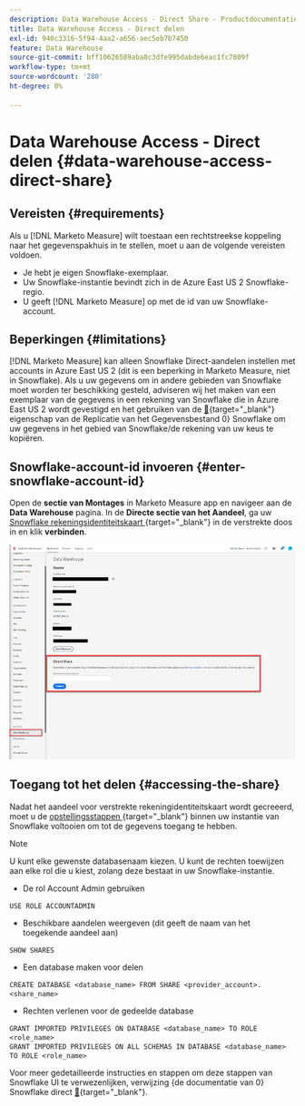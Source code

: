 ```yaml
---
description: Data Warehouse Access - Direct Share - Productdocumentatie
title: Data Warehouse Access - Direct delen
exl-id: 940c3316-5f94-4aa2-a656-aec5eb7b7450
feature: Data Warehouse
source-git-commit: bff10626589aba8c3dfe995dabde6eac1fc7809f
workflow-type: tm+mt
source-wordcount: '280'
ht-degree: 0%

---
```


# Data Warehouse Access - Direct delen {#data-warehouse-access-direct-share}

## Vereisten {#requirements}

Als u [!DNL Marketo Measure] wilt toestaan een rechtstreekse koppeling naar het gegevenspakhuis in te stellen, moet u aan de volgende vereisten voldoen.

* Je hebt je eigen Snowflake-exemplaar.
* Uw Snowflake-instantie bevindt zich in de Azure East US 2 Snowflake-regio.
* U geeft [!DNL Marketo Measure] op met de id van uw Snowflake-account.

## Beperkingen {#limitations}

[!DNL Marketo Measure] kan alleen Snowflake Direct-aandelen instellen met accounts in Azure East US 2 (dit is een beperking in Marketo Measure, niet in Snowflake). Als u uw gegevens om in andere gebieden van Snowflake moet worden ter beschikking gesteld, adviseren wij het maken van een exemplaar van de gegevens in een rekening van Snowflake die in Azure East US 2 wordt gevestigd en het gebruiken van de [&#128279;](https://docs.snowflake.com/en/user-guide/database-replication-intro.html){target="_blank"} eigenschap van de Replicatie van het Gegevensbestand 0&rbrace; Snowflake om uw gegevens in het gebied van Snowflake/de rekening van uw keus te kopiëren.

## Snowflake-account-id invoeren {#enter-snowflake-account-id}

Open de **sectie van Montages** in Marketo Measure app en navigeer aan de **Data Warehouse** pagina. In de **Directe sectie van het Aandeel**, ga uw [ Snowflake rekeningsidentiteitskaart ](https://docs.snowflake.com/en/user-guide/admin-account-identifier.html){target="_blank"} in de verstrekte doos in en klik **verbinden**.

![](assets/data-warehouse-access-direct-share-1.png)

## Toegang tot het delen {#accessing-the-share}

Nadat het aandeel voor verstrekte rekeningidentiteitskaart wordt gecreeerd, moet u de [ opstellingsstappen ](https://docs.snowflake.com/en/user-guide/data-share-consumers.html){target="_blank"} binnen uw instantie van Snowflake voltooien om tot de gegevens toegang te hebben.

>[!NOTE]
>
>U kunt elke gewenste databasenaam kiezen. U kunt de rechten toewijzen aan elke rol die u kiest, zolang deze bestaat in uw Snowflake-instantie.

* De rol Account Admin gebruiken

```
USE ROLE ACCOUNTADMIN
```

* Beschikbare aandelen weergeven (dit geeft de naam van het toegekende aandeel aan)

```
SHOW SHARES
```

* Een database maken voor delen

```
CREATE DATABASE <database_name> FROM SHARE <provider_account>.<share_name>
```

* Rechten verlenen voor de gedeelde database

```
GRANT IMPORTED PRIVILEGES ON DATABASE <database_name> TO ROLE <role_name>
GRANT IMPORTED PRIVILEGES ON ALL SCHEMAS IN DATABASE <database_name> TO ROLE <role_name>
```

Voor meer gedetailleerde instructies en stappen om deze stappen van Snowflake UI te verwezenlijken, verwijzing {de documentatie van 0} Snowflake direct [&#128279;](https://docs.snowflake.com/en/user-guide/data-share-consumers.html){target="_blank"}.
